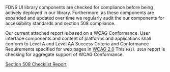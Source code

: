 FDNS UI library components are checked for compliance before being actively deployed in our library. Furthermore, as these components are expanded and updated over time we regularly audit the our components for accessibility standards and section 508 compliance. 

Our current attached report is based on a WCAG Conformance. User interface components and content of platforms and applications shall conform to Level A and Level AA Success Criteria and Conformance Requirements specified for web pages in [WCAG 2.0](https://www.w3.org/TR/WCAG20/) This `Fall 2019` report is checking for aggregate support of WCAG Conformance.

[Section 508 Checklist Report](https://www.w3.org/)